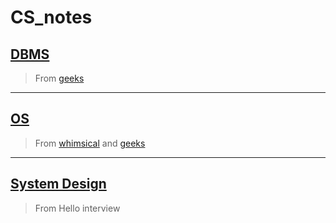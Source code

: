 # CS_notes

## [DBMS](/DBMS)

> From [geeks](https://www.geeksforgeeks.org/dbms/?ref=ghm)

---

## [OS](/OS)

> From  [whimsical](https://whimsical.com/operating-system-cheatsheet-by-love-babbar-S9tuWBCSQfzoBRF5EDNinQ) and [geeks](https://www.geeksforgeeks.org/operating-systems/?ref=ghm)


---

## [System Design](/SystemDesign/)

> From Hello interview
